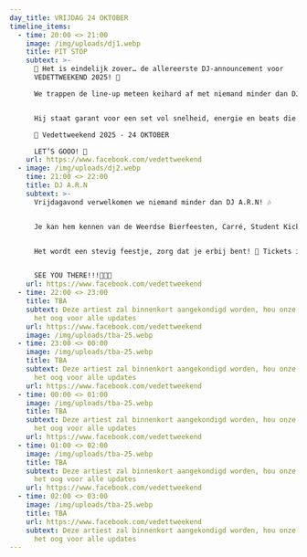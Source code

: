 ```yaml
---
day_title: VRIJDAG 24 OKTOBER
timeline_items:
  - time: 20:00 <> 21:00
    image: /img/uploads/dj1.webp
    title: PIT STOP
    subtext: >-
      🚨 Het is eindelijk zover… de allereerste DJ-announcement voor
      VEDETTWEEKEND 2025! 🍻

      We trappen de line-up meteen keihard af met niemand minder dan DJ PIT-STOP! 🏎️💿


      Hij staat garant voor een set vol snelheid, energie en beats die je meteen in feestmodus knallen. 📅 Save the date

      📍 Vedettweekend 2025 - 24 OKTOBER

      LET’S GOOO! 🚀
    url: https://www.facebook.com/vedettweekend
  - image: /img/uploads/dj2.webp
    time: 21:00 <> 22:00
    title: DJ A.R.N
    subtext: >-
      Vrijdagavond verwelkomen we niemand minder dan DJ A.R.N! 🎶


      Je kan hem kennen van de Weerdse Bierfeesten, Carré, Student Kick-Off of zelfs van in Lloret de Mar… en 24 oktober komt hij gewoon Vedettweekend op z’n kop zetten. 🔥


      Het wordt een stevig feestje, zorg dat je erbij bent! 🍻 Tickets in de link in bio 🎟️ 


      SEE YOU THERE!!!🐧😎🥂
    url: https://www.facebook.com/vedettweekend
  - time: 22:00 <> 23:00
    title: TBA
    subtext: Deze artiest zal binnenkort aangekondigd worden, hou onze socials in
      het oog voor alle updates
    url: https://www.facebook.com/vedettweekend
    image: /img/uploads/tba-25.webp
  - time: 23:00 <> 00:00
    image: /img/uploads/tba-25.webp
    title: TBA
    subtext: Deze artiest zal binnenkort aangekondigd worden, hou onze socials in
      het oog voor alle updates
    url: https://www.facebook.com/vedettweekend
  - time: 00:00 <> 01:00
    image: /img/uploads/tba-25.webp
    title: TBA
    subtext: Deze artiest zal binnenkort aangekondigd worden, hou onze socials in
      het oog voor alle updates
    url: https://www.facebook.com/vedettweekend
  - time: 01:00 <> 02:00
    image: /img/uploads/tba-25.webp
    title: TBA
    subtext: Deze artiest zal binnenkort aangekondigd worden, hou onze socials in
      het oog voor alle updates
    url: https://www.facebook.com/vedettweekend
  - time: 02:00 <> 03:00
    image: /img/uploads/tba-25.webp
    title: TBA
    url: https://www.facebook.com/vedettweekend
    subtext: Deze artiest zal binnenkort aangekondigd worden, hou onze socials in
      het oog voor alle updates
---
```


